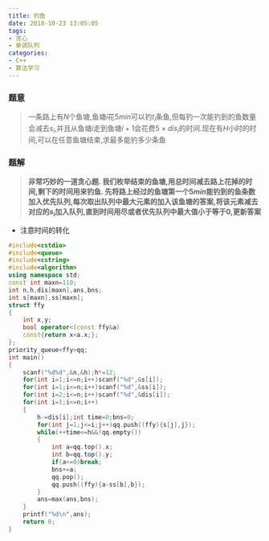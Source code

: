 ```yaml
---
title: 钓鱼
date: 2018-10-23 13:05:05
tags: 
- 贪心
- 单调队列
categories: 
- C++
- 算法学习
---
```


### 题意
> 一条路上有$N$个鱼塘,鱼塘$i$花5$min$可以钓$t_i$条鱼,但每钓一次能钓到的鱼数量会减去$s_i$,并且从鱼塘$i$走到鱼塘$i+1$会花费$5\times dis_i$的时间.现在有$H$小时的时间,可以在任意鱼塘结束,求最多能钓多少条鱼

### 题解
> **非常巧妙的一道贪心题.
我们枚举结束的鱼塘,用总时间减去路上花掉的时间,剩下的时间用来钓鱼.
先将路上经过的鱼塘第一个5$min$能钓到的鱼条数加入优先队列,每次取出队列中最大元素的加入该鱼塘的答案,将该元素减去对应的$s_i$加入队列,直到时间用尽或者优先队列中最大值小于等于0,更新答案**

- 注意时间的转化

```cpp
#include<cstdio>
#include<queue>
#include<cstring>
#include<algorithm>
using namespace std;
const int maxn=110;
int n,h,dis[maxn],ans,bns;
int s[maxn],ss[maxn];
struct ffy
{
	int x,y;
	bool operator<(const ffy&a)
	const{return x<a.x;};
};
priority_queue<ffy>qq;
int main()
{
	scanf("%d%d",&n,&h);h*=12;
	for(int i=1;i<=n;i++)scanf("%d",&s[i]);
	for(int i=1;i<=n;i++)scanf("%d",&ss[i]);
	for(int i=2;i<=n;i++)scanf("%d",&dis[i]);
	for(int i=1;i<=n;i++)
	{
		h-=dis[i];int time=0;bns=0;
		for(int j=1;j<=i;j++)qq.push((ffy){s[j],j});
		while(++time<=h&&!qq.empty())
		{
			int a=qq.top().x;
			int b=qq.top().y;
			if(a<=0)break;
			bns+=a;
			qq.pop();
			qq.push((ffy){a-ss[b],b});
		}
		ans=max(ans,bns);
	}
	printf("%d\n",ans);
	return 0;
}
```
<!--stackedit_data:
eyJoaXN0b3J5IjpbMzYyNzgzMzY1XX0=
-->